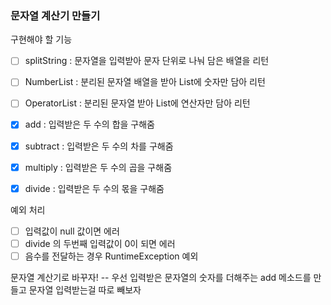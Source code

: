 ### 문자열 계산기 만들기

구현해야 할 기능
- [ ] splitString : 문자열을 입력받아 문자 단위로 나눠 담은 배열을 리턴
- [ ] NumberList : 분리된 문자열 배열을 받아 List에 숫자만 담아 리턴
- [ ] OperatorList : 분리된 문자열 받아 List에 연산자만 담아 리턴
  
- [X] add : 입력받은 두 수의 합을 구해줌
- [X] subtract : 입력받은 두 수의 차를 구해줌
- [X] multiply : 입력받은 두 수의 곱을 구해줌
- [X] divide : 입력받은 두 수의 몫을 구해줌

예외 처리
- [ ] 입력값이 null 값이면 에러
- [ ] divide 의 두번째 입력값이 0이 되면 에러
- [ ] 음수를 전달하는 경우 RuntimeException 예외

문자열 계산기로 바꾸자!
-- 우선 입력받은 문자열의 숫자를 더해주는 add 메소드를 만들고 문자열 입력받는걸 따로 빼보자

